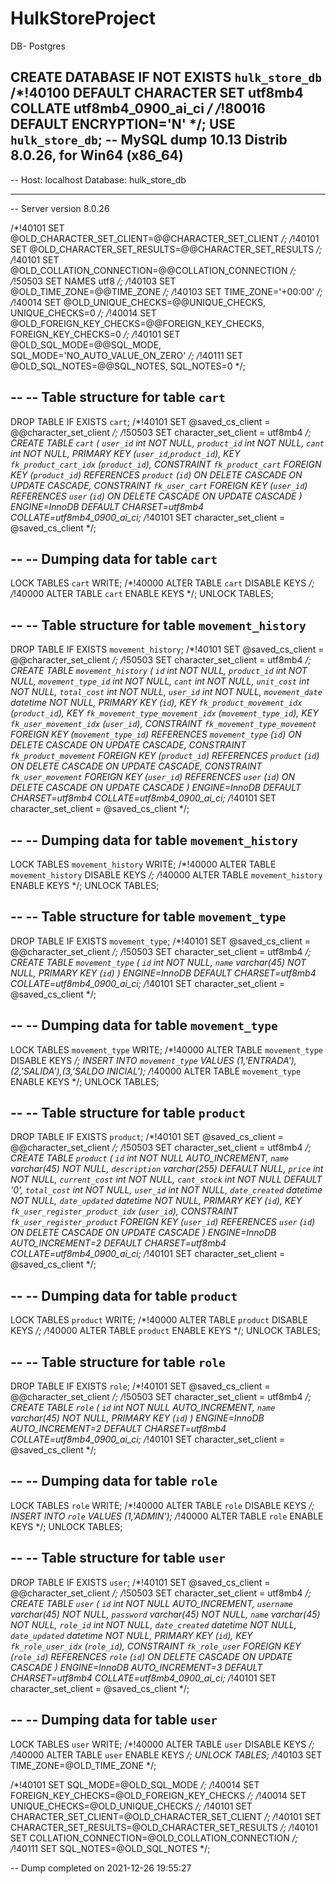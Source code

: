 # HulkStoreProject

DB- Postgres

CREATE DATABASE  IF NOT EXISTS `hulk_store_db` /*!40100 DEFAULT CHARACTER SET utf8mb4 COLLATE utf8mb4_0900_ai_ci */ /*!80016 DEFAULT ENCRYPTION='N' */;
USE `hulk_store_db`;
-- MySQL dump 10.13  Distrib 8.0.26, for Win64 (x86_64)
--
-- Host: localhost    Database: hulk_store_db
-- ------------------------------------------------------
-- Server version	8.0.26

/*!40101 SET @OLD_CHARACTER_SET_CLIENT=@@CHARACTER_SET_CLIENT */;
/*!40101 SET @OLD_CHARACTER_SET_RESULTS=@@CHARACTER_SET_RESULTS */;
/*!40101 SET @OLD_COLLATION_CONNECTION=@@COLLATION_CONNECTION */;
/*!50503 SET NAMES utf8 */;
/*!40103 SET @OLD_TIME_ZONE=@@TIME_ZONE */;
/*!40103 SET TIME_ZONE='+00:00' */;
/*!40014 SET @OLD_UNIQUE_CHECKS=@@UNIQUE_CHECKS, UNIQUE_CHECKS=0 */;
/*!40014 SET @OLD_FOREIGN_KEY_CHECKS=@@FOREIGN_KEY_CHECKS, FOREIGN_KEY_CHECKS=0 */;
/*!40101 SET @OLD_SQL_MODE=@@SQL_MODE, SQL_MODE='NO_AUTO_VALUE_ON_ZERO' */;
/*!40111 SET @OLD_SQL_NOTES=@@SQL_NOTES, SQL_NOTES=0 */;

--
-- Table structure for table `cart`
--

DROP TABLE IF EXISTS `cart`;
/*!40101 SET @saved_cs_client     = @@character_set_client */;
/*!50503 SET character_set_client = utf8mb4 */;
CREATE TABLE `cart` (
  `user_id` int NOT NULL,
  `product_id` int NOT NULL,
  `cant` int NOT NULL,
  PRIMARY KEY (`user_id`,`product_id`),
  KEY `fk_product_cart_idx` (`product_id`),
  CONSTRAINT `fk_product_cart` FOREIGN KEY (`product_id`) REFERENCES `product` (`id`) ON DELETE CASCADE ON UPDATE CASCADE,
  CONSTRAINT `fk_user_cart` FOREIGN KEY (`user_id`) REFERENCES `user` (`id`) ON DELETE CASCADE ON UPDATE CASCADE
) ENGINE=InnoDB DEFAULT CHARSET=utf8mb4 COLLATE=utf8mb4_0900_ai_ci;
/*!40101 SET character_set_client = @saved_cs_client */;

--
-- Dumping data for table `cart`
--

LOCK TABLES `cart` WRITE;
/*!40000 ALTER TABLE `cart` DISABLE KEYS */;
/*!40000 ALTER TABLE `cart` ENABLE KEYS */;
UNLOCK TABLES;

--
-- Table structure for table `movement_history`
--

DROP TABLE IF EXISTS `movement_history`;
/*!40101 SET @saved_cs_client     = @@character_set_client */;
/*!50503 SET character_set_client = utf8mb4 */;
CREATE TABLE `movement_history` (
  `id` int NOT NULL,
  `product_id` int NOT NULL,
  `movement_type_id` int NOT NULL,
  `cant` int NOT NULL,
  `unit_cost` int NOT NULL,
  `total_cost` int NOT NULL,
  `user_id` int NOT NULL,
  `movement_date` datetime NOT NULL,
  PRIMARY KEY (`id`),
  KEY `fk_product_movement_idx` (`product_id`),
  KEY `fk_movement_type_movement_idx` (`movement_type_id`),
  KEY `fk_user_movement_idx` (`user_id`),
  CONSTRAINT `fk_movement_type_movement` FOREIGN KEY (`movement_type_id`) REFERENCES `movement_type` (`id`) ON DELETE CASCADE ON UPDATE CASCADE,
  CONSTRAINT `fk_product_movement` FOREIGN KEY (`product_id`) REFERENCES `product` (`id`) ON DELETE CASCADE ON UPDATE CASCADE,
  CONSTRAINT `fk_user_movement` FOREIGN KEY (`user_id`) REFERENCES `user` (`id`) ON DELETE CASCADE ON UPDATE CASCADE
) ENGINE=InnoDB DEFAULT CHARSET=utf8mb4 COLLATE=utf8mb4_0900_ai_ci;
/*!40101 SET character_set_client = @saved_cs_client */;

--
-- Dumping data for table `movement_history`
--

LOCK TABLES `movement_history` WRITE;
/*!40000 ALTER TABLE `movement_history` DISABLE KEYS */;
/*!40000 ALTER TABLE `movement_history` ENABLE KEYS */;
UNLOCK TABLES;

--
-- Table structure for table `movement_type`
--

DROP TABLE IF EXISTS `movement_type`;
/*!40101 SET @saved_cs_client     = @@character_set_client */;
/*!50503 SET character_set_client = utf8mb4 */;
CREATE TABLE `movement_type` (
  `id` int NOT NULL,
  `name` varchar(45) NOT NULL,
  PRIMARY KEY (`id`)
) ENGINE=InnoDB DEFAULT CHARSET=utf8mb4 COLLATE=utf8mb4_0900_ai_ci;
/*!40101 SET character_set_client = @saved_cs_client */;

--
-- Dumping data for table `movement_type`
--

LOCK TABLES `movement_type` WRITE;
/*!40000 ALTER TABLE `movement_type` DISABLE KEYS */;
INSERT INTO `movement_type` VALUES (1,'ENTRADA'),(2,'SALIDA'),(3,'SALDO INICIAL');
/*!40000 ALTER TABLE `movement_type` ENABLE KEYS */;
UNLOCK TABLES;

--
-- Table structure for table `product`
--

DROP TABLE IF EXISTS `product`;
/*!40101 SET @saved_cs_client     = @@character_set_client */;
/*!50503 SET character_set_client = utf8mb4 */;
CREATE TABLE `product` (
  `id` int NOT NULL AUTO_INCREMENT,
  `name` varchar(45) NOT NULL,
  `description` varchar(255) DEFAULT NULL,
  `price` int NOT NULL,
  `current_cost` int NOT NULL,
  `cant_stock` int NOT NULL DEFAULT '0',
  `total_cost` int NOT NULL,
  `user_id` int NOT NULL,
  `date_created` datetime NOT NULL,
  `date_updated` datetime NOT NULL,
  PRIMARY KEY (`id`),
  KEY `fk_user_register_product_idx` (`user_id`),
  CONSTRAINT `fk_user_register_product` FOREIGN KEY (`user_id`) REFERENCES `user` (`id`) ON DELETE CASCADE ON UPDATE CASCADE
) ENGINE=InnoDB AUTO_INCREMENT=2 DEFAULT CHARSET=utf8mb4 COLLATE=utf8mb4_0900_ai_ci;
/*!40101 SET character_set_client = @saved_cs_client */;

--
-- Dumping data for table `product`
--

LOCK TABLES `product` WRITE;
/*!40000 ALTER TABLE `product` DISABLE KEYS */;
/*!40000 ALTER TABLE `product` ENABLE KEYS */;
UNLOCK TABLES;

--
-- Table structure for table `role`
--

DROP TABLE IF EXISTS `role`;
/*!40101 SET @saved_cs_client     = @@character_set_client */;
/*!50503 SET character_set_client = utf8mb4 */;
CREATE TABLE `role` (
  `id` int NOT NULL AUTO_INCREMENT,
  `name` varchar(45) NOT NULL,
  PRIMARY KEY (`id`)
) ENGINE=InnoDB AUTO_INCREMENT=2 DEFAULT CHARSET=utf8mb4 COLLATE=utf8mb4_0900_ai_ci;
/*!40101 SET character_set_client = @saved_cs_client */;

--
-- Dumping data for table `role`
--

LOCK TABLES `role` WRITE;
/*!40000 ALTER TABLE `role` DISABLE KEYS */;
INSERT INTO `role` VALUES (1,'ADMIN');
/*!40000 ALTER TABLE `role` ENABLE KEYS */;
UNLOCK TABLES;

--
-- Table structure for table `user`
--

DROP TABLE IF EXISTS `user`;
/*!40101 SET @saved_cs_client     = @@character_set_client */;
/*!50503 SET character_set_client = utf8mb4 */;
CREATE TABLE `user` (
  `id` int NOT NULL AUTO_INCREMENT,
  `username` varchar(45) NOT NULL,
  `password` varchar(45) NOT NULL,
  `name` varchar(45) NOT NULL,
  `role_id` int NOT NULL,
  `date_created` datetime NOT NULL,
  `date_updated` datetime NOT NULL,
  PRIMARY KEY (`id`),
  KEY `fk_role_user_idx` (`role_id`),
  CONSTRAINT `fk_role_user` FOREIGN KEY (`role_id`) REFERENCES `role` (`id`) ON DELETE CASCADE ON UPDATE CASCADE
) ENGINE=InnoDB AUTO_INCREMENT=3 DEFAULT CHARSET=utf8mb4 COLLATE=utf8mb4_0900_ai_ci;
/*!40101 SET character_set_client = @saved_cs_client */;

--
-- Dumping data for table `user`
--

LOCK TABLES `user` WRITE;
/*!40000 ALTER TABLE `user` DISABLE KEYS */;
/*!40000 ALTER TABLE `user` ENABLE KEYS */;
UNLOCK TABLES;
/*!40103 SET TIME_ZONE=@OLD_TIME_ZONE */;

/*!40101 SET SQL_MODE=@OLD_SQL_MODE */;
/*!40014 SET FOREIGN_KEY_CHECKS=@OLD_FOREIGN_KEY_CHECKS */;
/*!40014 SET UNIQUE_CHECKS=@OLD_UNIQUE_CHECKS */;
/*!40101 SET CHARACTER_SET_CLIENT=@OLD_CHARACTER_SET_CLIENT */;
/*!40101 SET CHARACTER_SET_RESULTS=@OLD_CHARACTER_SET_RESULTS */;
/*!40101 SET COLLATION_CONNECTION=@OLD_COLLATION_CONNECTION */;
/*!40111 SET SQL_NOTES=@OLD_SQL_NOTES */;

-- Dump completed on 2021-12-26 19:55:27
